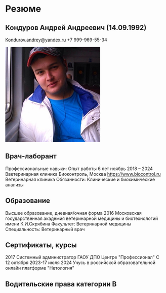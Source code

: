 # Резюме
## Кондуров Андрей Андреевич (14.09.1992)
Kondurov.andrey@yandex.ru
+7 999-969-55-34

![Alt text](<фото 2.jpg>)
## Врач-лаборант 
Профессиональные навыки:
Опыт работы 6 лет 
ноябрь 2018 – 2024
 	Вветеринарная клиника Биоконтроль, Москва
https://www.biocontrol.ru
Ветеринарная клиника
 	Обязанности:
 	Клинические и биохимические анализы
## Образование
Высшее образование, дневная/очная форма 2016	Московская государственная академия ветеринарной медицины и биотехнологий имени К.И.Скрябина
 	Факультет: Ветеринарной медицины
 	Специальность: Ветеринарный врач
## Сертификаты, курсы
2017	Системный администратор
 	ГАОУ ДПО Центре "Профессионал"
 С 12 октября 2023-17 июля 2024 Учусь в российской образовательной онлайн платформе "Нетология"
 ## Водительские права категории B
